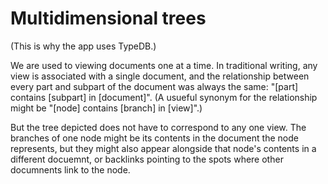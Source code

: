 # Multidimensional trees

(This is why the app uses TypeDB.)

We are used to viewing documents one at a time. In traditional writing, any view is associated with a single document, and the relationship between every part and subpart of the document was always the same: "[part] contains [subpart] in [document]". (A usueful synonym for the relationship might be "[node] contains [branch] in [view]".)

But the tree depicted does not have to correspond to any one view. The branches of one node might be its contents in the document the node represents, but they might also appear alongside that node's contents in a different docuemnt, or backlinks pointing to the spots where other documnents link to the node.
